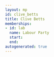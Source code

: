 ```yaml
---
layout: mp
id: clive_betts
title: Clive Betts
memberships:
- id: lab
  name: Labour Party
  start: 
  end: 
autogenerated: true
---
```

